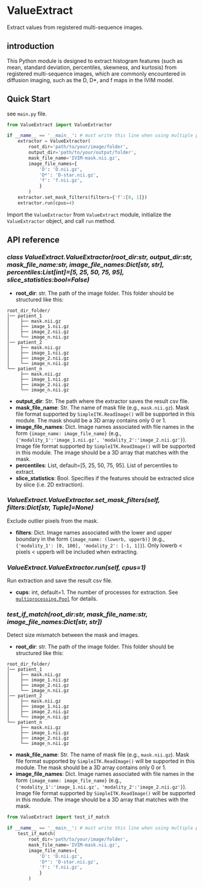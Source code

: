 # ValueExtract
Extract values from registered multi-sequence images.

## introduction
This Python module is designed to extract histogram features (such as mean, standard deviation, percentiles, skewness, and kurtosis) from registered multi-sequence images, which are commonly encountered in diffusion imaging, such as the D, D*, and f maps in the IVIM model.

## Quick Start
see `main.py` file.
```python
from ValueExtract import ValueExtractor

if __name__ == '__main__': # must write this line when using multiple processes
    extractor = ValueExtractor(
        root_dir='path/to/your/image/folder', 
        output_dir='path/to/your/output/folder', 
        mask_file_name='IVIM-mask.nii.gz', 
        image_file_names={
            'D': 'D.nii.gz', 
            'D*': 'D-star.nii.gz', 
            'f': 'f.nii.gz', 
            }
        )
    extractor.set_mask_filters(filters={'f':[0, 1]})
    extractor.run(cpus=4)
```
Import the `ValueExtractor` from `ValueExtract` module, initialize the `ValueExtractor` object, and call `run` method. 

## API reference
### *class ValueExtract.ValueExtractor(root_dir:str, output_dir:str, mask_file_name:str, image_file_names:Dict[str, str], percentiles:List[int]=[5, 25, 50, 75, 95], slice_statistics:bool=False)*
+ **root_dir**: str. The path of the image folder. This folder should be structured like this:
```
root_dir_folder/
│── patient_1
│    ├── mask.nii.gz
│    ├── image_1.nii.gz
│    ├── image_2.nii.gz
│    └── image_n.nii.gz
│── patient_2
│    ├── mask.nii.gz
│    ├── image_1.nii.gz
│    ├── image_2.nii.gz
│    └── image_n.nii.gz
└── patient_n
     ├── mask.nii.gz
     ├── image_1.nii.gz
     ├── image_2.nii.gz
     └── image_n.nii.gz
```
+ **output_dir**: Str. The path where the extractor saves the result csv file.
+ **mask_file_name**: Str. The name of mask file (e.g., `mask.nii.gz`). Mask file format supported by `SimpleITK.ReadImage()` will be supported in this module. The mask should be a 3D array contains only 0 or 1.
+ **image_file_names**: Dict. Image names associated with file names in the form `{image_name: image_file_name}` (e.g., `{'modality_1':'image_1.nii.gz', 'modality_2':'image_2.nii.gz'}`). Image file format supported by `SimpleITK.ReadImage()` will be supported in this module. The image should be a 3D array that matches with the mask.
+ **percentiles**: List, default=[5, 25, 50, 75, 95]. List of percentiles to extract.
+ **slice_statistics**: Bool. Specifies if the features should be extracted slice by slice (i.e. 2D extraction).

### *ValueExtract.ValueExtractor.set_mask_filters(self, filters:Dict[str, Tuple]=None)*
Exclude outlier pixels from the mask. 
+ **filters**: Dict. Image names associated with the lower and upper boundary in the form `{image_name: (lowerb, upperb)}` (e.g., `{'modality_1': [0, 100], 'modality_2': [-1, 1]}`). Only lowerb < pixels < upperb will be included when extracting.
  
### *ValueExtract.ValueExtractor.run(self, cpus=1)*
Run extraction and save the result csv file.
+ **cups**: int, default=1. The number of processes for extraction. See [`multiprocessing.Pool`](https://docs.python.org/3/library/multiprocessing.html#multiprocessing.pool.Pool) for details.

### *test_if_match(root_dir:str, mask_file_name:str, image_file_names:Dict[str, str])*
Detect size mismatch between the mask and images.
+ **root_dir**: str. The path of the image folder. This folder should be structured like this:
```
root_dir_folder/
│── patient_1
│    ├── mask.nii.gz
│    ├── image_1.nii.gz
│    ├── image_2.nii.gz
│    └── image_n.nii.gz
│── patient_2
│    ├── mask.nii.gz
│    ├── image_1.nii.gz
│    ├── image_2.nii.gz
│    └── image_n.nii.gz
└── patient_n
     ├── mask.nii.gz
     ├── image_1.nii.gz
     ├── image_2.nii.gz
     └── image_n.nii.gz
```
+ **mask_file_name**: Str. The name of mask file (e.g., `mask.nii.gz`). Mask file format supported by `SimpleITK.ReadImage()` will be supported in this module. The mask should be a 3D array contains only 0 or 1.
+ **image_file_names**: Dict. Image names associated with file names in the form `{image_name: image_file_name}` (e.g., `{'modality_1':'image_1.nii.gz', 'modality_2':'image_2.nii.gz'}`). Image file format supported by `SimpleITK.ReadImage()` will be supported in this module. The image should be a 3D array that matches with the mask.

```python
from ValueExtract import test_if_match

if __name__ == '__main__': # must write this line when using multiple processes
    test_if_match(
        root_dir='path/to/your/image/folder', 
        mask_file_name='IVIM-mask.nii.gz', 
        image_file_names={
            'D': 'D.nii.gz', 
            'D*': 'D-star.nii.gz', 
            'f': 'f.nii.gz', 
            }
        )
```
